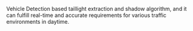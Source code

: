 Vehicle Detection based taillight extraction and shadow algorithm, and it can fulfill real-time and accurate requirements for various traffic environments in daytime.


